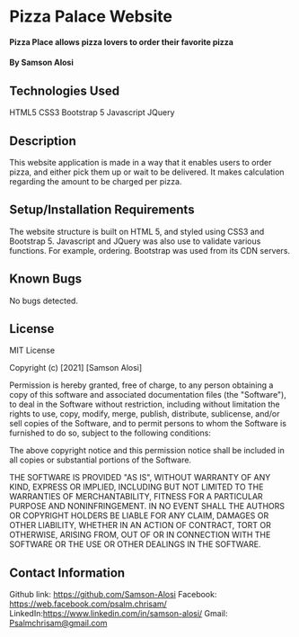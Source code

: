 # Pizza Palace Website


#### Pizza Place allows pizza lovers to order their favorite pizza

#### By Samson Alosi

## Technologies Used

HTML5
CSS3
Bootstrap 5
Javascript
JQuery

## Description
This website application is made in a way that it enables users to order pizza, and either pick them up or wait to be delivered. It makes calculation regarding the amount to be charged per pizza.

## Setup/Installation Requirements
The website structure is built on HTML 5, and styled using CSS3 and Bootstrap 5. Javascript and JQuery was also use to validate various functions. For example, ordering. Bootstrap was used from its CDN servers.


## Known Bugs
No bugs detected.

## License
MIT License

Copyright (c) [2021] [Samson Alosi]

Permission is hereby granted, free of charge, to any person obtaining a copy of this software and associated documentation files (the "Software"), to deal in the Software without restriction, including without limitation the rights to use, copy, modify, merge, publish, distribute, sublicense, and/or sell copies of the Software, and to permit persons to whom the Software is furnished to do so, subject to the following conditions:

The above copyright notice and this permission notice shall be included in all copies or substantial portions of the Software.

THE SOFTWARE IS PROVIDED "AS IS", WITHOUT WARRANTY OF ANY KIND, EXPRESS OR IMPLIED, INCLUDING BUT NOT LIMITED TO THE WARRANTIES OF MERCHANTABILITY, FITNESS FOR A PARTICULAR PURPOSE AND NONINFRINGEMENT. IN NO EVENT SHALL THE AUTHORS OR COPYRIGHT HOLDERS BE LIABLE FOR ANY CLAIM, DAMAGES OR OTHER LIABILITY, WHETHER IN AN ACTION OF CONTRACT, TORT OR OTHERWISE, ARISING FROM, OUT OF OR IN CONNECTION WITH THE SOFTWARE OR THE USE OR OTHER DEALINGS IN THE SOFTWARE.


## Contact Information
Github link: https://github.com/Samson-Alosi Facebook: https://web.facebook.com/psalm.chrisam/ LinkedIn:https://www.linkedin.com/in/samson-alosi/ Gmail: Psalmchrisam@gmail.com
